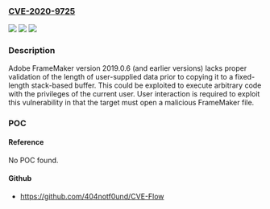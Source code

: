 ### [CVE-2020-9725](https://cve.mitre.org/cgi-bin/cvename.cgi?name=CVE-2020-9725)
![](https://img.shields.io/static/v1?label=Product&message=FrameMaker&color=blue)
![](https://img.shields.io/static/v1?label=Version&message=%3C%3D%202019.0.6%20&color=brighgreen)
![](https://img.shields.io/static/v1?label=Vulnerability&message=Stack-based%20Buffer%20Overflow%20(CWE-121)&color=brighgreen)

### Description

Adobe FrameMaker version 2019.0.6 (and earlier versions) lacks proper validation of the length of user-supplied data prior to copying it to a fixed-length stack-based buffer. This could be exploited to execute arbitrary code with the privileges of the current user. User interaction is required to exploit this vulnerability in that the target must open a malicious FrameMaker file.

### POC

#### Reference
No POC found.

#### Github
- https://github.com/404notf0und/CVE-Flow

